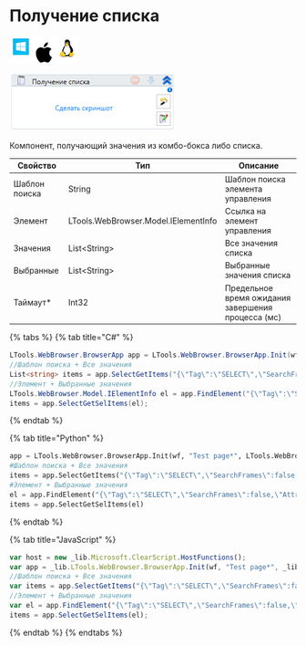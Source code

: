 # Получение списка

![](<../../../.gitbook/assets/image (100) (1) (1) (1) (1) (1) (132).png>)

![](<../../../.gitbook/assets/image (426).png>)

Компонент, получающий значения из комбо-бокса либо списка.

| Свойство      | Тип                                  | Описание                                           |
| ------------- | ------------------------------------ | -------------------------------------------------- |
| Шаблон поиска | String                               | Шаблон поиска элемента управления                  |
| Элемент       | LTools.WebBrowser.Model.IElementInfo | Ссылка на элемент управления                       |
| Значения      | List\<String>                        | Все значения списка                                |
| Выбранные     | List\<String>                        | Выбранные значения списка                          |
| Таймаут\*     | Int32                                | Предельное время ожидания завершения процесса (мс) |

{% tabs %}
{% tab title="C#" %}
```csharp
LTools.WebBrowser.BrowserApp app = LTools.WebBrowser.BrowserApp.Init(wf, "Test page*", LTools.WebBrowser.Model.BrowserTypes_Short.IE);
//Шаблон поиска + Все значения
List<string> items = app.SelectGetItems("{\"Tag\":\"SELECT\",\"SearchFrames\":false,\"Attributes\":[{\"Key\":\"ID\",\"Value\":\"lstbxList\"}]}");
//Элемент + Выбранные значения
LTools.WebBrowser.Model.IElementInfo el = app.FindElement("{\"Tag\":\"SELECT\",\"SearchFrames\":false,\"Attributes\":[{\"Key\":\"ID\",\"Value\":\"lstbxList\"}]}");
items = app.SelectGetSelItems(el);
```
{% endtab %}

{% tab title="Python" %}
```python
app = LTools.WebBrowser.BrowserApp.Init(wf, "Test page*", LTools.WebBrowser.Model.BrowserTypes_Short.IE)
#Шаблон поиска + Все значения
items = app.SelectGetItems("{\"Tag\":\"SELECT\",\"SearchFrames\":false,\"Attributes\":[{\"Key\":\"ID\",\"Value\":\"lstbxList\"}]}")
#Элемент + Выбранные значения
el = app.FindElement("{\"Tag\":\"SELECT\",\"SearchFrames\":false,\"Attributes\":[{\"Key\":\"ID\",\"Value\":\"lstbxList\"}]}")
items = app.SelectGetSelItems(el)
```
{% endtab %}

{% tab title="JavaScript" %}
```javascript
var host = new _lib.Microsoft.ClearScript.HostFunctions();
var app = _lib.LTools.WebBrowser.BrowserApp.Init(wf, "Test page*", _lib.LTools.WebBrowser.Model.BrowserTypes_Short.IE);
//Шаблон поиска + Все значения
var items = app.SelectGetItems("{\"Tag\":\"SELECT\",\"SearchFrames\":false,\"Attributes\":[{\"Key\":\"ID\",\"Value\":\"lstbxList\"}]}");
//Элемент + Выбранные значения
var el = app.FindElement("{\"Tag\":\"SELECT\",\"SearchFrames\":false,\"Attributes\":[{\"Key\":\"ID\",\"Value\":\"lstbxList\"}]}");
items = app.SelectGetSelItems(el);
```
{% endtab %}
{% endtabs %}
